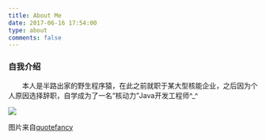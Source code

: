 ```yaml
---
title: About Me
date: 2017-06-16 17:54:00
type: about
comments: false
---
```


### 自我介绍
　　本人是半路出家的野生程序猿，在此之前就职于某大型核能企业，之后因为个人原因选择辞职，自学成为了一名“核动力”Java开发工程师^_^


![](http://orujzh93n.bkt.clouddn.com/16039-Steve-Jobs-Quote-Stay-hungry-Stay-foolish.jpg)


图片来自[quotefancy](https://quotefancy.com/)


